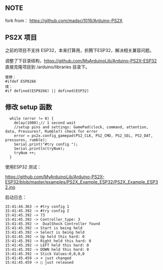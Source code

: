 ## NOTE

fork from： https://github.com/madsci1016/Arduino-PS2X

## PS2X 项目

之前的项目不支持 ESP32，本来打算用，折腾下ESP32，解决相关兼容问题。

调整了下目录结构，https://github.com/MyArduinoLib/Arduino-PS2X-ESP32 直接克隆项目到 /arduino/libraries 目录下。

```
替换：
#ifdef ESP8266
成：
#if defined(ESP8266) || defined(ESP32)
```

## 修改 setup 函数



```
  while (error != 0) {
    delay(1000);// 1 second wait
    //setup pins and settings: GamePad(clock, command, attention, data, Pressures?, Rumble?) check for error
    error = ps2x.config_gamepad(PS2_CLK, PS2_CMD, PS2_SEL, PS2_DAT, pressures, rumble);
    Serial.print("#try config ");
    Serial.println(tryNum);
    tryNum ++;
  }
```

使用ESP32 测试：

https://github.com/MyArduinoLib/Arduino-PS2X-ESP32/blob/master/examples/PS2X_Example_ESP32/PS2X_Example_ESP32.ino

启动日志：

```
15:41:44.363 -> #try config 1
15:41:45.392 -> #try config 2
15:41:45.392 -> 73
15:41:45.392 -> Controller_type: 3
15:41:45.392 ->  DualShock Controller found 
15:41:45.392 -> Start is being held
15:41:45.392 -> Select is being held
15:41:45.392 -> Up held this hard: 0
15:41:45.392 -> Right held this hard: 0
15:41:45.392 -> LEFT held this hard: 0
15:41:45.392 -> DOWN held this hard: 0
15:41:45.392 -> Stick Values:0,0,0,0
15:41:45.459 -> × just changed
15:41:45.459 -> □ just released
```
